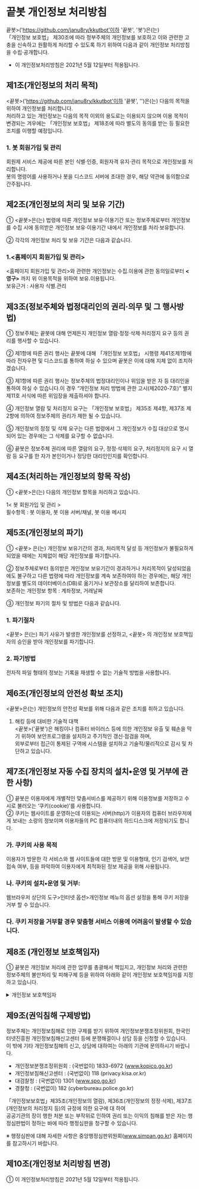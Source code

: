 # 끝봇 개인정보 처리방침

끝봇>('https://github.com/janu8ry/kkutbot'이하 '끝봇', '봇')은(는)   
「개인정보 보호법」 제30조에 따라 정부주체의 개인정보를 보호하고 이와 관련한 고충을 신속하고 원활하게 처리할 수 있도록 하기 위하여 다음과 같이 개인정보 처리방침을 수립·공개합니다.

- 이 개인정보처리방침은 2021년 5월 12일부터 적용됩니다.


## 제1조(개인정보의 처리 목적)

<끝봇>('https://github.com/janu8ry/kkutbot'이하 '끝봇', '')은(는) 다음의 목적을 위하여 개인정보를 처리합니다.      
처리하고 있는 개인정보는 다음의 목적 이외의 용도로는 이용되지 않으며 이용 목적이 변경되는 겨우에는 「개인정보 보호법」 제18조에 따라 별도의 동의를 받는 등 필요한 조치를 이행할 예정입니다.    

### 1. 봇 회원가입 및 관리    

회원제 서비스 제공에 따른 본인 식별·인증, 회원자격 유지·관리 목적으로 개인정보를 처리합니다.    
봇의 명령어를 사용하거나 봇을 디스코드 서버에 초대한 경우, 해당 약관에 동의함으로 간주됩니다.    



## 제2조(개인정보의 처리 및 보유 기간)    

① <끝봇>은(는) 법령에 따른 개인정보 보유·이용기간 또는 정보주체로부터 개인정보를 수집 시에 동의받은 개인정보 보유·이용기간 내에서 개인정보를 처리·보유합니다.     

② 각각의 개인정보 처리 및 보유 기간은 다음과 같습니다.      

### 1.<홈페이지 회원가입 및 관리>        
<홈페이지 회원가입 및 관리>와 관련한 개인정보는 수집.이용에 관한 동의일로부터 **<영구>** 까지 위 이용목적을 위하여 보유.이용됩니다.     
보유근거 : 사용자 식별.관리     


## 제3조(정보주체와 법정대리인의 권리·의무 및 그 행사방법)       



① 정보주체는 끝봇에 대해 언제든지 개인정보 열람·정정·삭제·처리정지 요구 등의 권리를 행사할 수 있습니다.       

② 제1항에 따른 권리 행사는 끝봇에 대해 「개인정보 보호법」 시행령 제41조제1항에 따라 전자우편 및 디스코드를 통하여 하실 수 있으며 끝봇은 이에 대해 지체 없이 조치하겠습니다.         

③ 제1항에 따른 권리 행사는 정보주체의 법정대리인이나 위임을 받은 자 등 대리인을 통하여 하실 수 있습니다.이 경우 “개인정보 처리 방법에 관한 고시(제2020-7호)” 별지 제11호 서식에 따른 위임장을 제출하셔야 합니다.         
         
④ 개인정보 열람 및 처리정지 요구는 「개인정보 보호법」 제35조 제4항, 제37조 제2항에 의하여 정보주체의 권리가 제한 될 수 있습니다.          

⑤ 개인정보의 정정 및 삭제 요구는 다른 법령에서 그 개인정보가 수집 대상으로 명시되어 있는 경우에는 그 삭제를 요구할 수 없습니다.           

⑥ 끝봇은 정보주체 권리에 따른 열람의 요구, 정정·삭제의 요구, 처리정지의 요구 시 열람 등 요구를 한 자가 본인이거나 정당한 대리인인지를 확인합니다.          



## 제4조(처리하는 개인정보의 항목 작성)          

① <끝봇>은(는) 다음의 개인정보 항목을 처리하고 있습니다.              

1< 봇 회원가입 및 관리 >                  
필수항목 : 봇 이용자, 봇 이용 서버/채널, 봇 이용 메시지                


## 제5조(개인정보의 파기)               


① <끝봇> 은(는) 개인정보 보유기간의 경과, 처리목적 달성 등 개인정보가 불필요하게 되었을 때에는 지체없이 해당 개인정보를 파기합니다.              

② 정보주체로부터 동의받은 개인정보 보유기간이 경과하거나 처리목적이 달성되었음에도 불구하고 다른 법령에 따라 개인정보를 계속 보존하여야 하는 경우에는, 해당 개인정보를 별도의 데이터베이스(DB)로 옮기거나 보관장소를 달리하여 보존합니다.                 
보존하는 개인정보 항목 : 계좌정보, 거래날짜            

③ 개인정보 파기의 절차 및 방법은 다음과 같습니다.          
### 1. 파기절차        
<끝봇> 은(는) 파기 사유가 발생한 개인정보를 선정하고, <끝봇> 의 개인정보 보호책임자의 승인을 받아 개인정보를 파기합니다.            

### 2. 파기방법           

전자적 파일 형태의 정보는 기록을 재생할 수 없는 기술적 방법을 사용합니다.         



## 제6조(개인정보의 안전성 확보 조치)        

<끝봇>은(는) 개인정보의 안전성 확보를 위해 다음과 같은 조치를 취하고 있습니다.           

1. 해킹 등에 대비한 기술적 대책          
<끝봇>('끝봇')은 해킹이나 컴퓨터 바이러스 등에 의한 개인정보 유출 및 훼손을 막기 위하여 보안프로그램을 설치하고 주기적인 갱신·점검을 하며,        
외부로부터 접근이 통제된 구역에 시스템을 설치하고 기술적/물리적으로 감시 및 차단하고 있습니다.            




## 제7조(개인정보 자동 수집 장치의 설치•운영 및 거부에 관한 사항)          


① 끝봇은 이용자에게 개별적인 맞춤서비스를 제공하기 위해 이용정보를 저장하고 수시로 불러오는 ‘쿠키(cookie)’를 사용합니다.          
② 쿠키는 웹사이트를 운영하는데 이용되는 서버(http)가 이용자의 컴퓨터 브라우저에게 보내는 소량의 정보이며 이용자들의 PC 컴퓨터내의 하드디스크에 저장되기도 합니다.   

### 가. 쿠키의 사용 목적   
이용자가 방문한 각 서비스와 웹 사이트들에 대한 방문 및 이용형태, 인기 검색어, 보안접속 여부, 등을 파악하여 이용자에게 최적화된 정보 제공을 위해 사용됩니다.    

### 나. 쿠키의 설치•운영 및 거부:
웹브라우저 상단의 도구>인터넷 옵션>개인정보 메뉴의 옵션 설정을 통해 쿠키 저장을 거부 할 수 있습니다.    

### 다. 쿠키 저장을 거부할 경우 맞춤형 서비스 이용에 어려움이 발생할 수 있습니다.     


## 제8조 (개인정보 보호책임자)

① 끝봇은 개인정보 처리에 관한 업무를 총괄해서 책임지고, 개인정보 처리와 관련한 정보주체의 불만처리 및 피해구제 등을 위하여 아래와 같이 개인정보 보호책임자를 지정하고 있습니다.

<details><summary>개인정보 보호책임자</summary>
디스코드: ``sonix18#3825``
직책: 대표
직급: 대표
이메일: janu8ry0108@gmail.com
</p>
</details>


  
## 제9조(권익침해 구제방법)



정보주체는 개인정보침해로 인한 구제를 받기 위하여 개인정보분쟁조정위원회, 한국인터넷진흥원 개인정보침해신고센터 등에 분쟁해결이나 상담 등을 신청할 수 있습니다.    
이 밖에 기타 개인정보침해의 신고, 상담에 대하여는 아래의 기관에 문의하시기 바랍니다.    

- 개인정보분쟁조정위원회 : (국번없이) 1833-6972 (www.kopico.go.kr)
- 개인정보침해신고센터 : (국번없이) 118 (privacy.kisa.or.kr)
- 대검찰청 : (국번없이) 1301 (www.spo.go.kr)
- 경찰청 : (국번없이) 182 (cyberbureau.police.go.kr)

「개인정보보호법」제35조(개인정보의 열람), 제36조(개인정보의 정정·삭제), 제37조(개인정보의 처리정지 등)의 규정에 의한 요구에 대 하여    
공공기관의 장이 행한 처분 또는 부작위로 인하여 권리 또는 이익의 침해를 받은 자는 행정심판법이 정하는 바에 따라 행정심판을 청구할 수 있습니다.    

※ 행정심판에 대해 자세한 사항은 중앙행정심판위원회(www.simpan.go.kr) 홈페이지를 참고하시기 바랍니다.   

## 제10조(개인정보 처리방침 변경)


① 이 개인정보처리방침은 2021년 5월 12일부터 적용됩니다.
